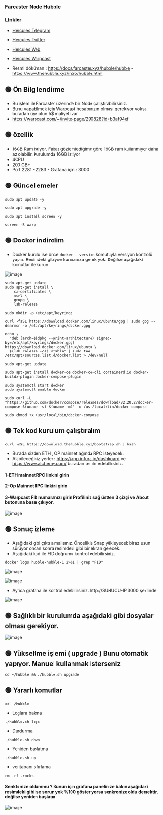 
### Farcaster Node Hubble


### Linkler
 * [Hercules Telegram](https://t.me/HerculesNode)
 * [Hercules Twitter](https://twitter.com/Herculesnode)
 * [Hercules Web](https://herculesnode.com)
 * [Hercules Warpcast](https://warpcast.com/herculesnode)

 * Resmi döküman : https://docs.farcaster.xyz/hubble/hubble - https://www.thehubble.xyz/intro/hubble.html


## 🟢 Ön Bilgilendirme
- Bu işlem ile Farcaster üzerinde bir Node çalıştırabilirsiniz. 
- Bunu yapabilmek için Warpcast hesabınızın olması gerekiyor yoksa buradan üye olun 5$ maliyeti var
- https://warpcast.com/~/invite-page/290828?id=b3af94ef


## 🟢 özellik
- 16GB Ram istiyor. Fakat gözlemlediğime göre 16GB ram kullanmıyor daha az olabilir. Kurulumda 16GB istiyor 
- 4CPU
- 200 GB+
- Port 2281 - 2283 - Grafana için : 3000




## 🟢 Güncellemeler
```shell
sudo apt update -y
```

```shell
sudo apt upgrade -y
```

```shell
sudo apt install screen -y
```

```shell
screen -S warp
```



## 🟢 Docker indirelim	

- Docker kurulu ise önce `docker --version` komutuyla versiyon kontrolü yapın. Resimdeki gibiyse kurmanıza gerek yok. Değilse aşağıdaki komutlar ile kurun

![image](https://github.com/HerculesNode/Testnet-Rehber/assets/101635385/f7f9d70c-422b-4839-a8ad-e0daa12f4977)



```shell
sudo apt-get update
sudo apt-get install \
    ca-certificates \
    curl \
    gnupg \
    lsb-release
```
```shell
sudo mkdir -p /etc/apt/keyrings
```

```shell
curl -fsSL https://download.docker.com/linux/ubuntu/gpg | sudo gpg --dearmor -o /etc/apt/keyrings/docker.gpg
```

```shell
echo \
  "deb [arch=$(dpkg --print-architecture) signed-by=/etc/apt/keyrings/docker.gpg] https://download.docker.com/linux/ubuntu \
  $(lsb_release -cs) stable" | sudo tee /etc/apt/sources.list.d/docker.list > /dev/null
```

```shell
sudo apt-get update
```

```shell
sudo apt-get install docker-ce docker-ce-cli containerd.io docker-buildx-plugin docker-compose-plugin
```

```shell
sudo systemctl start docker
sudo systemctl enable docker
```

```shell
sudo curl -L "https://github.com/docker/compose/releases/download/v2.20.2/docker-compose-$(uname -s)-$(uname -m)" -o /usr/local/bin/docker-compose
```

```shell
sudo chmod +x /usr/local/bin/docker-compose
```


## 🟢 Tek kod kurulum çalıştıralım

```shell
curl -sSL https://download.thehubble.xyz/bootstrap.sh | bash
```

- Burada sizden ETH , OP mainnet ağında RPC isteyecek.  
- Alabileceğiniz yerler :  https://app.infura.io/dashboard ve https://www.alchemy.com/  buradan temin edebilirsiniz. 

#### 1-ETH mainnet RPC linkini girin
#### 2-Op Mainnet RPC linkini girin
#### 3-Warpcast FID numaranızı girin Profiliniz sağ üstten 3 çizgi ve About butonuna basın çıkıyor.

![image](https://github.com/HerculesNode/Testnet-Rehber/assets/101635385/24432e01-c9c7-4a8c-b983-cf373f380082)



## 🟢 Sonuç izleme


- Aşağıdaki gibi çıktı almalısınız. Öncelikle Snap yükleyecek biraz uzun sürüyor ondan sonra resimdeki gibi bir ekran gelecek.
- Aşağıdaki kod ile FID doğrumu kontrol edebilirsiniz. 

```shell
docker logs hubble-hubble-1 2>&1 | grep "FID"
```

![image](https://github.com/HerculesNode/Testnet-Rehber/assets/101635385/d0a4598e-b3a4-4ee3-a22b-5319f85c5c4f)


![image](https://github.com/HerculesNode/Testnet-Rehber/assets/101635385/80611013-b51f-4c52-9fed-1284357d430f)


- Ayrıca grafana ile kontrol edebilirsiniz.  http://SUNUCU-IP:3000 şeklinde

![image](https://github.com/HerculesNode/Testnet-Rehber/assets/101635385/1496c07d-c8b2-44ec-86ae-6b5fcada0526)


## 🟢 Sağlıklı bir kurulumda aşağıdaki gibi dosyalar olması gerekiyor. 

![image](https://github.com/HerculesNode/Testnet-Rehber/assets/101635385/cec5a452-e898-4801-a370-c39ea0bc96b1)



## 🟢 Yükseltme işlemi ( upgrade ) Bunu otomatik yapıyor. Manuel kullanmak isterseniz 

```shell
cd ~/hubble && ./hubble.sh upgrade
```


## 🟢 Yararlı komutlar

```shell
cd ~/hubble 
```

- Loglara bakma

```shell
./hubble.sh logs
```

- Durdurma 
```shell
./hubble.sh down
```

- Yeniden başlatma

```shell
./hubble.sh up
```

- veritabanı sıfırlama

```shell
rm -rf .rocks
```


#### Senktonize oldummu ? Bunun için grafana panelinize bakın aşağıdaki resimdeki gibi ise sorun yok %100 gösteriyorsa senkronize oldu demektir. değilse yeniden başlatın

![image](https://github.com/HerculesNode/Testnet-Rehber/assets/101635385/dd393a7a-135a-4d2f-95be-f36ec884eb15)

